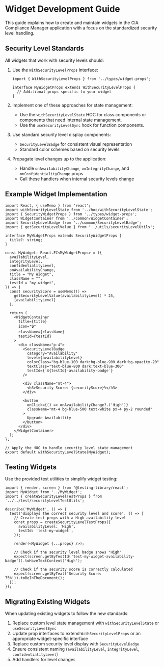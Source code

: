 # Widget Development Guide

This guide explains how to create and maintain widgets in the CIA Compliance Manager application with a focus on the standardized security level handling.

## Security Level Standards

All widgets that work with security levels should:

1. Use the `WithSecurityLevelProps` interface:
   ```tsx
   import { WithSecurityLevelProps } from '../types/widget-props';

   interface MyWidgetProps extends WithSecurityLevelProps {
     // Additional props specific to your widget
   }
   ```

2. Implement one of these approaches for state management:
   - Use the `withSecurityLevelState` HOC for class components or components that need internal state management.
   - Use the `useSecurityLevelSync` hook for function components.

3. Use standard security level display components:
   - `SecurityLevelBadge` for consistent visual representation
   - Standard color schemes based on security levels

4. Propagate level changes up to the application:
   - Handle `onAvailabilityChange`, `onIntegrityChange`, and `onConfidentialityChange` props
   - Call these handlers when internal security levels change

## Example Widget Implementation

```tsx
import React, { useMemo } from 'react';
import withSecurityLevelState from '../hoc/withSecurityLevelState';
import { SecurityWidgetProps } from '../types/widget-props';
import WidgetContainer from '../common/WidgetContainer';
import SecurityLevelBadge from '../common/SecurityLevelBadge';
import { getSecurityLevelValue } from '../utils/securityLevelUtils';

interface MyWidgetProps extends SecurityWidgetProps {
  title?: string;
}

const MyWidget: React.FC<MyWidgetProps> = ({
  availabilityLevel,
  integrityLevel,
  confidentialityLevel,
  onAvailabilityChange,
  title = "My Widget",
  className = "",
  testId = "my-widget",
}) => {
  const securityScore = useMemo(() => 
    getSecurityLevelValue(availabilityLevel) * 25, 
    [availabilityLevel]
  );

  return (
    <WidgetContainer
      title={title}
      icon="🔒"
      className={className}
      testId={testId}
    >
      <div className="p-4">
        <SecurityLevelBadge
          category="Availability"
          level={availabilityLevel}
          colorClass="bg-blue-100 dark:bg-blue-900 dark:bg-opacity-20"
          textClass="text-blue-800 dark:text-blue-300"
          testId={`${testId}-availability-badge`}
        />
        
        <div className="mt-4">
          <h3>Security Score: {securityScore}%</h3>
        </div>
        
        <button
          onClick={() => onAvailabilityChange?.('High')}
          className="mt-4 bg-blue-500 text-white px-4 py-2 rounded"
        >
          Upgrade Availability
        </button>
      </div>
    </WidgetContainer>
  );
};

// Apply the HOC to handle security level state management
export default withSecurityLevelState(MyWidget);
```

## Testing Widgets

Use the provided test utilities to simplify widget testing:

```tsx
import { render, screen } from '@testing-library/react';
import MyWidget from '../MyWidget';
import { createSecurityLevelTestProps } from '../../test/securityLevelTestUtils';

describe('MyWidget', () => {
  test('displays the correct security level and score', () => {
    // Create test props with a High availability level
    const props = createSecurityLevelTestProps({
      availabilityLevel: 'High',
      testId: 'test-my-widget',
    });
    
    render(<MyWidget {...props} />);
    
    // Check if the security level badge shows "High"
    expect(screen.getByTestId('test-my-widget-availability-badge')).toHaveTextContent('High');
    
    // Check if the security score is correctly calculated
    expect(screen.getByText('Security Score: 75%')).toBeInTheDocument();
  });
});
```

## Migrating Existing Widgets

When updating existing widgets to follow the new standards:

1. Replace custom level state management with `withSecurityLevelState` or `useSecurityLevelSync`
2. Update prop interfaces to extend `WithSecurityLevelProps` or an appropriate widget-specific interface
3. Replace custom security level display with `SecurityLevelBadge`
4. Ensure consistent naming (`availabilityLevel`, `integrityLevel`, `confidentialityLevel`)
5. Add handlers for level changes

